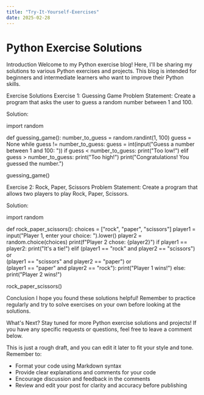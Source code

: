 ```yaml
---
title: "Try-It-Yourself-Exercises"
date: 2025-02-28
---
```

# Python Exercise Solutions
Introduction
Welcome to my Python exercise blog! Here, I'll be sharing my solutions to various Python exercises and projects. This blog is intended for beginners and intermediate learners who want to improve their Python skills.

Exercise Solutions
Exercise 1: Guessing Game
Problem Statement: Create a program that asks the user to guess a random number between 1 and 100.

Solution:

import random

def guessing_game():
    number_to_guess = random.randint(1, 100)
    guess = None
    while guess != number_to_guess:
        guess = int(input("Guess a number between 1 and 100: "))
        if guess < number_to_guess:
            print("Too low!")
        elif guess > number_to_guess:
            print("Too high!")
    print("Congratulations! You guessed the number.")

guessing_game()

Exercise 2: Rock, Paper, Scissors
Problem Statement: Create a program that allows two players to play Rock, Paper, Scissors.

Solution:

import random

def rock_paper_scissors():
    choices = ["rock", "paper", "scissors"]
    player1 = input("Player 1, enter your choice: ").lower()
    player2 = random.choice(choices)
    print(f"Player 2 chose: {player2}")
    if player1 == player2:
        print("It's a tie!")
    elif (player1 == "rock" and player2 == "scissors") or \
         (player1 == "scissors" and player2 == "paper") or \
         (player1 == "paper" and player2 == "rock"):
        print("Player 1 wins!")
    else:
        print("Player 2 wins!")

rock_paper_scissors()

Conclusion
I hope you found these solutions helpful! Remember to practice regularly and try to solve exercises on your own before looking at the solutions.

What's Next?
Stay tuned for more Python exercise solutions and projects! If you have any specific requests or questions, feel free to leave a comment below.

This is just a rough draft, and you can edit it later to fit your style and tone. Remember to:

- Format your code using Markdown syntax
- Provide clear explanations and comments for your code
- Encourage discussion and feedback in the comments
- Review and edit your post for clarity and accuracy before publishing

